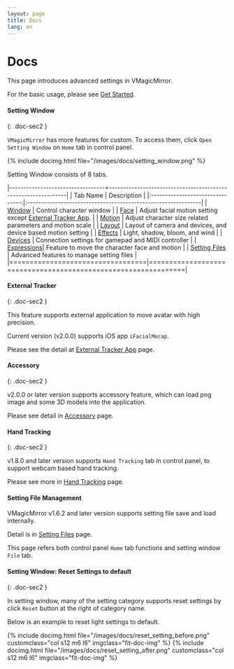 ```yaml
---
layout: page
title: Docs
lang: en
---
```


# Docs

This page introduces advanced settings in VMagicMirror.

For the basic usage, please see [Get Started](../get_started).

#### Setting Window
{: .doc-sec2 }

`VMagicMirror` has more features for custom. To access them, click `Open Setting Window` on `Home` tab in control panel.

{% include docimg.html file="/images/docs/setting_window.png" %}

Setting Window consists of 8 tabs.

|----------------------------------+---------------------------------------------------------------|
| Tab Name                         | Description                                                   |
|:--------------------------------:|:--------------------------------------------------------------|
| [Window](./window)          | Control character window                                      |
| [Face](./face)              | Adjust facial motion setting except [External Tracker App](./external_tracker).      |
| [Motion](./motion)          | Adjust character size related parameters and motion scale     |
| [Layout](./layout)          | Layout of camera and devices, and device based motion setting |
| [Effects](./effects)        | Light, shadow, bloom, and wind                                |
| [Devices](./devices)        | Connection settings for gamepad and MIDI controller          |
| [Expressions](./expressions)| Feature to move the character face and motion                 |
| [Setting Files](./setting_files) | Advanced features to manage setting files |
|==================================|===============================================================|


#### External Tracker
{: .doc-sec2 }

This feature supports external application to move avatar with high precision.

Current version (v2.0.0) supports iOS app `iFacialMocap`.

Please see the detail at [External Tracker App](./external_tracker) page.

#### Accessory
{: .doc-sec2 }

v2.0.0 or later version supports accessory feature, which can load png image and some 3D models into the application.

Please see detail in [Accessory](./accessory) page.


#### Hand Tracking
{: .doc-sec2 }

v1.8.0 and later version supports `Hand Tracking` tab in control panel, to support webcam based hand tracking.

Please see more in [Hand Tracking](./hand_tracking) page.


#### Setting File Management

VMagicMirror v1.6.2 and later version supports setting file save and load internally.

Detail is in [Setting Files](./setting_files) page.

This page refers both control panel `Home` tab functions and setting window `File` tab.


#### Setting Window: Reset Settings to default
{: .doc-sec2 }

In setting window, many of the setting category supports reset settings by click `Reset` button at the right of category name.

Below is an example to reset light settings to default.

<div class="row">
{% include docimg.html file="/images/docs/reset_setting_before.png" customclass="col s12 m6 l6" imgclass="fit-doc-img" %}
{% include docimg.html file="/images/docs/reset_setting_after.png" customclass="col s12 m6 l6" imgclass="fit-doc-img" %}
</div>

